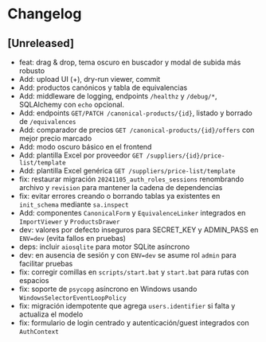 # Changelog

## [Unreleased]
- feat: drag & drop, tema oscuro en buscador y modal de subida más robusto
- Add: upload UI (+), dry-run viewer, commit
- Add: productos canónicos y tabla de equivalencias
- Add: middleware de logging, endpoints `/healthz` y `/debug/*`, SQLAlchemy con `echo` opcional.
- Add: endpoints `GET/PATCH /canonical-products/{id}`, listado y borrado de `/equivalences`
- Add: comparador de precios `GET /canonical-products/{id}/offers` con mejor precio marcado
- Add: modo oscuro básico en el frontend
- Add: plantilla Excel por proveedor `GET /suppliers/{id}/price-list/template`
- Add: plantilla Excel genérica `GET /suppliers/price-list/template`
- fix: restaurar migración `20241105_auth_roles_sessions` renombrando archivo y `revision` para mantener la cadena de dependencias
- fix: evitar errores creando o borrando tablas ya existentes en `init_schema` mediante `sa.inspect`
- Add: componentes `CanonicalForm` y `EquivalenceLinker` integrados en `ImportViewer` y `ProductsDrawer`
- dev: valores por defecto inseguros para SECRET_KEY y ADMIN_PASS en `ENV=dev` (evita fallos en pruebas)
- deps: incluir `aiosqlite` para motor SQLite asíncrono
- dev: en ausencia de sesión y con `ENV=dev` se asume rol `admin` para facilitar pruebas
- fix: corregir comillas en `scripts/start.bat` y `start.bat` para rutas con espacios
- fix: soporte de `psycopg` asíncrono en Windows usando `WindowsSelectorEventLoopPolicy`
- fix: migración idempotente que agrega `users.identifier` si falta y actualiza el modelo
- fix: formulario de login centrado y autenticación/guest integrados con `AuthContext`
